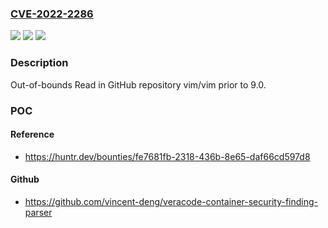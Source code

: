 ### [CVE-2022-2286](https://cve.mitre.org/cgi-bin/cvename.cgi?name=CVE-2022-2286)
![](https://img.shields.io/static/v1?label=Product&message=vim%2Fvim&color=blue)
![](https://img.shields.io/static/v1?label=Version&message=%3C%209.0%20&color=brighgreen)
![](https://img.shields.io/static/v1?label=Vulnerability&message=CWE-125%20Out-of-bounds%20Read&color=brighgreen)

### Description

Out-of-bounds Read in GitHub repository vim/vim prior to 9.0.

### POC

#### Reference
- https://huntr.dev/bounties/fe7681fb-2318-436b-8e65-daf66cd597d8

#### Github
- https://github.com/vincent-deng/veracode-container-security-finding-parser

